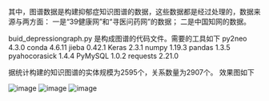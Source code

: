 其中，图谱数据是构建抑郁症知识图谱的数据，这些数据都是经过处理的，数据来源与两方面：
一是“39健康网”和“寻医问药网”的数据；
二是中国知网的数据。

buid_depressiongraph.py 是构成图谱的代码文件。需要的工具如下
py2neo                             4.3.0
conda                              4.6.11
jieba                              0.42.1
Keras                              2.3.1
numpy                              1.19.3
pandas                             1.3.5
pyahocorasick                      1.4.4
PyMySQL                            1.0.2
requests                           2.21.0



据统计构建的知识图谱的实体规模为2595个，关系数量为2907个。
效果图如下

![image](https://github.com/zhangcr2018/Depression_Knowledge_Graph/assets/39765745/50fb18ce-9e91-4dd2-b013-aefd77dc563b)
![image](https://github.com/zhangcr2018/Depression_Knowledge_Graph/assets/39765745/cde25fad-babc-4838-bd9e-9c3052f88738)
![image](https://github.com/zhangcr2018/Depression_Knowledge_Graph/assets/39765745/b21a8e32-877b-45df-be54-f07c185ed21b)




